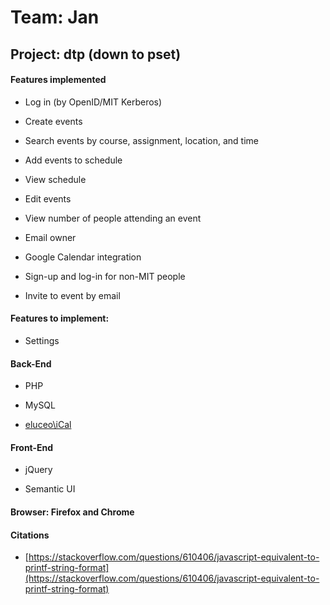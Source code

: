 # Team: Jan

## Project: dtp (down to pset)

#### Features implemented

* Log in (by OpenID/MIT Kerberos)

* Create events

* Search events by course, assignment, location, and time

* Add events to schedule

* View schedule

* Edit events

* View number of people attending an event

* Email owner

* Google Calendar integration

* Sign-up and log-in for non-MIT people

* Invite to event by email

#### Features to implement:

* Settings

#### Back-End

* PHP

* MySQL

* [eluceo\iCal](https://github.com/markuspoerschke/iCal)

#### Front-End

* jQuery

* Semantic UI

#### Browser: Firefox and Chrome

#### Citations

* [https://stackoverflow.com/questions/610406/javascript-equivalent-to-printf-string-format](https://stackoverflow.com/questions/610406/javascript-equivalent-to-printf-string-format)
